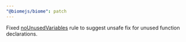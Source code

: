 ```yaml
---
"@biomejs/biome": patch
---
```


Fixed [noUnusedVariables](https://biomejs.dev/linter/rules/no-unused-variables/) rule to suggest unsafe fix for unused function declarations.
